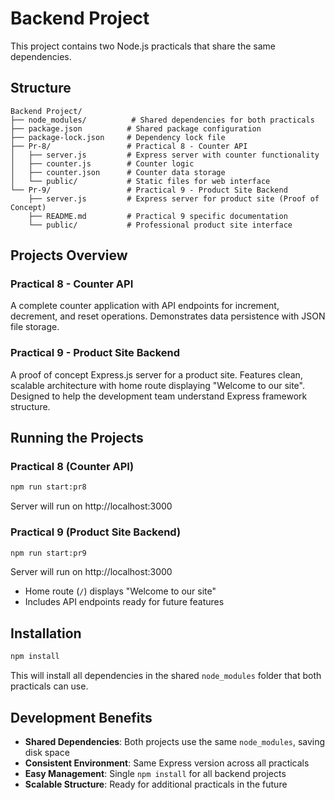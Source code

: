 # Backend Project

This project contains two Node.js practicals that share the same dependencies.

## Structure

```
Backend Project/
├── node_modules/          # Shared dependencies for both practicals
├── package.json          # Shared package configuration
├── package-lock.json     # Dependency lock file
├── Pr-8/                 # Practical 8 - Counter API
│   ├── server.js         # Express server with counter functionality
│   ├── counter.js        # Counter logic
│   ├── counter.json      # Counter data storage
│   └── public/           # Static files for web interface
└── Pr-9/                 # Practical 9 - Product Site Backend
    ├── server.js         # Express server for product site (Proof of Concept)
    ├── README.md         # Practical 9 specific documentation
    └── public/           # Professional product site interface
```

## Projects Overview

### Practical 8 - Counter API
A complete counter application with API endpoints for increment, decrement, and reset operations. Demonstrates data persistence with JSON file storage.

### Practical 9 - Product Site Backend
A proof of concept Express.js server for a product site. Features clean, scalable architecture with home route displaying "Welcome to our site". Designed to help the development team understand Express framework structure.

## Running the Projects

### Practical 8 (Counter API)
```bash
npm run start:pr8
```
Server will run on http://localhost:3000

### Practical 9 (Product Site Backend)
```bash
npm run start:pr9
```
Server will run on http://localhost:3000
- Home route (`/`) displays "Welcome to our site"
- Includes API endpoints ready for future features

## Installation

```bash
npm install
```

This will install all dependencies in the shared `node_modules` folder that both practicals can use.

## Development Benefits

- **Shared Dependencies**: Both projects use the same `node_modules`, saving disk space
- **Consistent Environment**: Same Express version across all practicals
- **Easy Management**: Single `npm install` for all backend projects
- **Scalable Structure**: Ready for additional practicals in the future
